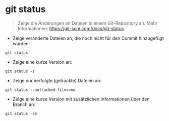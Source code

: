 # git status

> Zeige die Änderungen an Dateien in einem Git-Repository an.
> Mehr Informationen: <https://git-scm.com/docs/git-status>.

- Zeige veränderte Dateien an, die noch nicht für den Commit hinzugefügt wurden:

`git status`

- Zeige eine kurze Version an:

`git status -s`

- Zeige nur verfolgte (getrackte) Dateien an:

`git status --untracked-files=no`

- Zeige eine kurze Version mit zusätzlichen Informationen über den Branch an:

`git status -sb`
